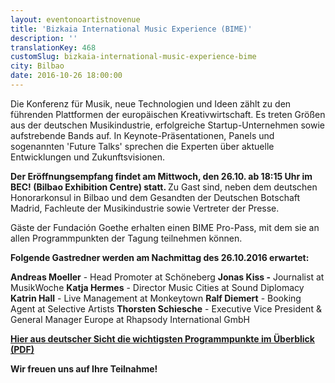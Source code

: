 ```yaml
---
layout: eventonoartistnovenue
title: 'Bizkaia International Music Experience (BIME)'
description: ''
translationKey: 468
customSlug: bizkaia-international-music-experience-bime
city: Bilbao
date: 2016-10-26 18:00:00
---
```


 

Die Konferenz für Musik, neue Technologien und Ideen zählt zu den führenden Plattformen der europäischen Kreativwirtschaft. Es treten Größen aus der deutschen Musikindustrie, erfolgreiche Startup-Unternehmen sowie aufstrebende Bands auf. In Keynote-Präsentationen, Panels und sogenannten 'Future Talks' sprechen die Experten über aktuelle Entwicklungen und Zukunftsvisionen.

<strong>Der Eröffnungsempfang findet am Mittwoch, den 26.10. ab 18:15 Uhr im BEC! (Bilbao Exhibition Centre) statt. </strong> Zu Gast sind, neben dem deutschen Honorarkonsul in Bilbao und dem Gesandten der Deutschen Botschaft Madrid, Fachleute der Musikindustrie sowie Vertreter der Presse.

Gäste der Fundación Goethe erhalten einen BIME Pro-Pass, mit dem sie an allen Programmpunkten der Tagung teilnehmen können.

<strong>Folgende Gastredner werden am Nachmittag des 26.10.2016 erwartet:</strong>

<strong>Andreas Moeller</strong> - Head Promoter at Schöneberg <strong>Jonas Kiss -</strong> Journalist at MusikWoche <strong>Katja Hermes</strong> - Director Music Cities at Sound Diplomacy <strong>Katrin Hall</strong> - Live Management at Monkeytown <strong>Ralf Diemert</strong> - Booking Agent at Selective Artists <strong>Thorsten Schiesche</strong> - Executive Vice President &amp; General Manager Europe at Rhapsody International GmbH

<strong><a href="https://fundaciongoetheorg.local/wp-content/uploads/2016/10/BIME-16-–-Conference-Program-with-German-participation.pdf" target="_blank" rel="nofollow noopener noreferrer" rel="noopener noreferrer">Hier aus deutscher Sicht die wichtigsten Programmpunkte im Überblick (PDF)</a></strong>

<strong>Wir freuen uns auf Ihre Teilnahme!</strong>
